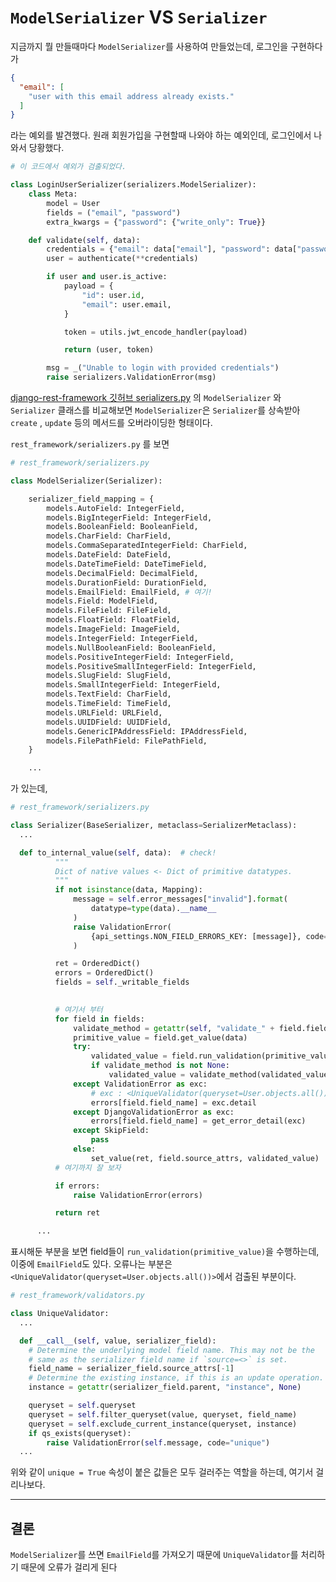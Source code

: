 # `ModelSerializer` VS `Serializer`
지금까지 뭘 만들때마다 `ModelSerializer`를 사용하여 만들었는데, 로그인을 구현하다가 
```json
{
  "email": [
    "user with this email address already exists."
  ]
}
```
라는 예외를 발견했다. 원래 회원가입을 구현할때 나와야 하는 예외인데, 로그인에서 나와서 당황했다.
```python
# 이 코드에서 예외가 검출되었다.

class LoginUserSerializer(serializers.ModelSerializer):
    class Meta:
        model = User
        fields = ("email", "password")
        extra_kwargs = {"password": {"write_only": True}}

    def validate(self, data):
        credentials = {"email": data["email"], "password": data["password"]}
        user = authenticate(**credentials)

        if user and user.is_active:
            payload = {
                "id": user.id, 
                "email": user.email, 
            }

            token = utils.jwt_encode_handler(payload)

            return (user, token)

        msg = _("Unable to login with provided credentials")
        raise serializers.ValidationError(msg)
```

[django-rest-framework 깃허브 serializers.py](https://github.com/encode/django-rest-framework/blob/master/rest_framework/serializers.py) 의 `ModelSerializer` 와 `Serializer` 클래스를 비교해보면 `ModelSerializer`은 `Serializer`를 상속받아 `create` , `update` 등의 메서드를 오버라이딩한 형태이다.

`rest_framework/serializers.py` 를 보면 
```python
# rest_framework/serializers.py

class ModelSerializer(Serializer):

    serializer_field_mapping = {
        models.AutoField: IntegerField,
        models.BigIntegerField: IntegerField,
        models.BooleanField: BooleanField,
        models.CharField: CharField,
        models.CommaSeparatedIntegerField: CharField,
        models.DateField: DateField,
        models.DateTimeField: DateTimeField,
        models.DecimalField: DecimalField,
        models.DurationField: DurationField,
        models.EmailField: EmailField, # 여기!
        models.Field: ModelField,
        models.FileField: FileField,
        models.FloatField: FloatField,
        models.ImageField: ImageField,
        models.IntegerField: IntegerField,
        models.NullBooleanField: BooleanField,
        models.PositiveIntegerField: IntegerField,
        models.PositiveSmallIntegerField: IntegerField,
        models.SlugField: SlugField,
        models.SmallIntegerField: IntegerField,
        models.TextField: CharField,
        models.TimeField: TimeField,
        models.URLField: URLField,
        models.UUIDField: UUIDField,
        models.GenericIPAddressField: IPAddressField,
        models.FilePathField: FilePathField,
    } 

    ...
```
가 있는데,
```python
# rest_framework/serializers.py

class Serializer(BaseSerializer, metaclass=SerializerMetaclass):
  ...

  def to_internal_value(self, data):  # check!
          """
          Dict of native values <- Dict of primitive datatypes.
          """
          if not isinstance(data, Mapping):
              message = self.error_messages["invalid"].format(
                  datatype=type(data).__name__
              )
              raise ValidationError(
                  {api_settings.NON_FIELD_ERRORS_KEY: [message]}, code="invalid"
              )

          ret = OrderedDict()
          errors = OrderedDict()
          fields = self._writable_fields
          

          # 여기서 부터
          for field in fields:
              validate_method = getattr(self, "validate_" + field.field_name, None)
              primitive_value = field.get_value(data)
              try:
                  validated_value = field.run_validation(primitive_value) # 여기!
                  if validate_method is not None:
                      validated_value = validate_method(validated_value)
              except ValidationError as exc:
                  # exc : <UniqueValidator(queryset=User.objects.all())>
                  errors[field.field_name] = exc.detail
              except DjangoValidationError as exc:
                  errors[field.field_name] = get_error_detail(exc)
              except SkipField:
                  pass
              else:
                  set_value(ret, field.source_attrs, validated_value)
          # 여기까지 잘 보자

          if errors:
              raise ValidationError(errors)

          return ret

      ...
```
표시해둔 부분을 보면 field들이 `run_validation(primitive_value)`을 수행하는데, 이중에 `EmailField`도 있다.
오류나는 부분은 `<UniqueValidator(queryset=User.objects.all())>`에서 검출된 부분이다.


```python
# rest_framework/validators.py

class UniqueValidator:
  ...

  def __call__(self, value, serializer_field):
    # Determine the underlying model field name. This may not be the
    # same as the serializer field name if `source=<>` is set.
    field_name = serializer_field.source_attrs[-1]
    # Determine the existing instance, if this is an update operation.
    instance = getattr(serializer_field.parent, "instance", None)

    queryset = self.queryset
    queryset = self.filter_queryset(value, queryset, field_name)
    queryset = self.exclude_current_instance(queryset, instance)
    if qs_exists(queryset):
        raise ValidationError(self.message, code="unique")
  ...
```
위와 같이 `unique = True` 속성이 붙은 값들은 모두 걸러주는 역할을 하는데, 여기서 걸리나보다.

------------
## 결론

`ModelSerializer`를 쓰면 `EmailField`를 가져오기 때문에 `UniqueValidator`를 처리하기 때문에 오류가 걸리게 된다
